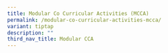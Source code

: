 ```yaml
---
title: Modular Co Curricular Activities (MCCA)
permalink: /modular-co-curricular-activities-mcca/
variant: tiptap
description: ""
third_nav_title: Modular CCA
---
```

